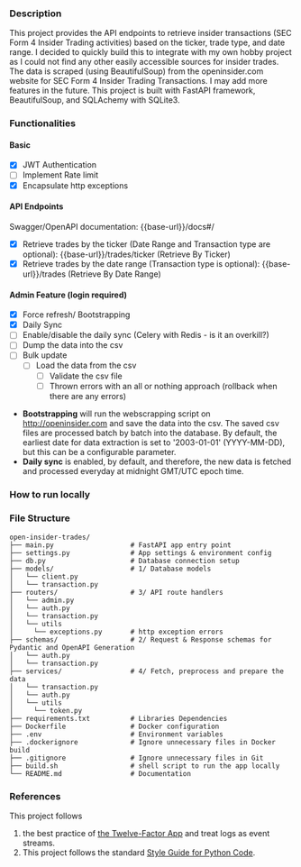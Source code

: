 
### Description
This project provides the API endpoints to retrieve insider transactions (SEC Form 4 Insider Trading activities) based on the ticker, trade type, and date range. I decided to quickly build this to integrate with my own hobby project as I could not find any other easily accessible sources for insider trades. The data is scraped (using BeautifulSoup) from the openinsider.com website for SEC Form 4 Insider Trading Transactions. I may add more features in the future. This project is built with FastAPI framework, BeautifulSoup, and SQLAchemy with SQLite3.

### Functionalities

#### Basic
- [X] JWT Authentication
- [ ] Implement Rate limit 
- [X] Encapsulate http exceptions 

#### API Endpoints
Swagger/OpenAPI documentation: {{base-url}}/docs#/
- [X] Retrieve trades by the ticker (Date Range and Transaction type are optional): {{base-url}}/trades/ticker (Retrieve By Ticker)
- [X] Retrieve trades by the date range  (Transaction type is optional): {{base-url}}/trades (Retrieve By Date Range)

#### Admin Feature (login required)
- [X] Force refresh/ Bootstrapping
- [X] Daily Sync 
- [ ] Enable/disable the daily sync (Celery with Redis - is it an overkill?)
- [ ] Dump the data into the csv
- [ ] Bulk update 
  - [ ] Load the data from the csv 
    - [ ] Validate the csv file 
    - [ ] Thrown errors with an all or nothing approach (rollback when there are any errors)

- **Bootstrapping** will run the webscrapping script on http://openinsider.com and save the data into the csv. The saved csv files are processed batch by batch into the database. By default, the earliest date for data extraction is set to '2003-01-01' (YYYY-MM-DD), but this can be a configurable parameter. 
- **Daily sync** is enabled, by default, and therefore, the new data is fetched and processed everyday at midnight GMT/UTC epoch time. 

### How to run locally
<placeholder>

### File Structure
```
open-insider-trades/     
├── main.py                   # FastAPI app entry point 
├── settings.py               # App settings & environment config
├── db.py                     # Database connection setup
├── models/                   # 1/ Database models      
│   └── client.py    
│   └── transaction.py        
├── routers/                  # 3/ API route handlers       
│   └── admin.py  
│   └── auth.py 
│   └── transaction.py    
│   └── utils 
│     └── exceptions.py       # http exception errors  
├── schemas/                  # 2/ Request & Response schemas for Pydantic and OpenAPI Generation  
│   └── auth.py         
│   └── transaction.py       
├── services/                 # 4/ Fetch, preprocess and prepare the data       
│   └── transaction.py      
│   └── auth.py       
│   └── utils 
│     └── token.py 
├── requirements.txt          # Libraries Dependencies
├── Dockerfile                # Docker configuration
├── .env                      # Environment variables
├── .dockerignore             # Ignore unnecessary files in Docker build
├── .gitignore                # Ignore unnecessary files in Git
├── build.sh                  # shell script to run the app locally
└── README.md                 # Documentation
```

### References
This project follows 
1. the best practice of [the Twelve-Factor App](https://12factor.net) and treat logs as event streams. 
2. This project follows the standard [Style Guide for Python Code](https://peps.python.org/pep-0008/).
